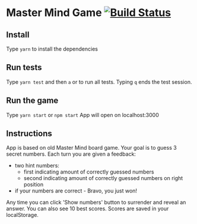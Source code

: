 # Master Mind Game [![Build Status](https://travis-ci.org/mmicalt/master_mind.svg?branch=master)](https://travis-ci.org/mmicalt/master_mind)

## Install

Type `yarn` to install the dependencies

## Run tests

Type `yarn test` and then `a` or to run all tests.
Typing `q` ends the test session.

## Run the game

Type `yarn start` or `npm start`
App will open on localhost:3000

## Instructions

App is based on old Master Mind board game. Your goal is to guess 3 secret numbers. Each turn you are given a feedback:

- two hint numbers:
  - first indicating amount of correctly guessed numbers
  - second indicating amount of correctly guessed numbers on right position
- if your numbers are correct - Bravo, you just won!

Any time you can click 'Show numbers' button to surrender and reveal an answer.
You can also see 10 best scores. Scores are saved in your localStorage.
